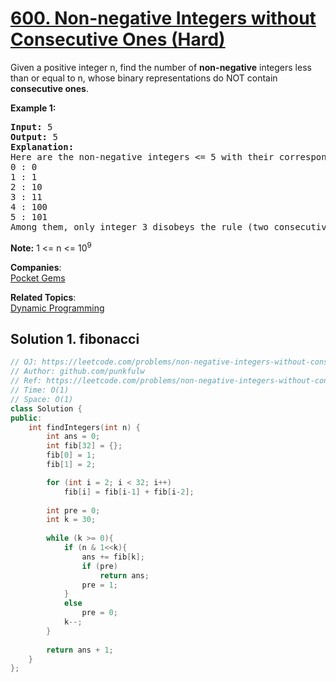# [600. Non-negative Integers without Consecutive Ones (Hard)](https://leetcode.com/problems/non-negative-integers-without-consecutive-ones/)

<p>Given a positive integer n, find the number of <b>non-negative</b> integers less than or equal to n, whose binary representations do NOT contain <b>consecutive ones</b>.</p>

<p><b>Example 1:</b><br>
</p><pre><b>Input:</b> 5
<b>Output:</b> 5
<b>Explanation:</b> 
Here are the non-negative integers &lt;= 5 with their corresponding binary representations:
0 : 0
1 : 1
2 : 10
3 : 11
4 : 100
5 : 101
Among them, only integer 3 disobeys the rule (two consecutive ones) and the other 5 satisfy the rule. 
</pre>
<p></p>

<p><b>Note:</b>
1 &lt;= n &lt;= 10<sup>9</sup>
</p>


**Companies**:  
[Pocket Gems](https://leetcode.com/company/pocket-gems)

**Related Topics**:  
[Dynamic Programming](https://leetcode.com/tag/dynamic-programming/)

## Solution 1. fibonacci

```cpp
// OJ: https://leetcode.com/problems/non-negative-integers-without-consecutive-ones/
// Author: github.com/punkfulw
// Ref: https://leetcode.com/problems/non-negative-integers-without-consecutive-ones/discuss/103754/C%2B%2B-Non-DP-O(32)-Fibonacci-solution
// Time: O(1)
// Space: O(1)
class Solution {
public:
    int findIntegers(int n) {
        int ans = 0;
        int fib[32] = {};
        fib[0] = 1;
        fib[1] = 2;

        for (int i = 2; i < 32; i++)
            fib[i] = fib[i-1] + fib[i-2];
        
        int pre = 0;
        int k = 30;
        
        while (k >= 0){
            if (n & 1<<k){
                ans += fib[k];
                if (pre)
                    return ans;
                pre = 1;
            }
            else
                pre = 0;
            k--;
        }
        
        return ans + 1;
    }
};
```
